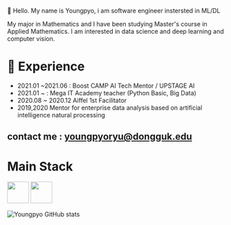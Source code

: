 👋 Hello. My name is Youngpyo, i am software engineer instersted in ML/DL

My major in Mathematics and I have been studying Master's course in Applied Mathematics.
I am interested in data science and deep learning and computer vision.



# :pig_nose: Experience 

- 2021.01 ~2021.06 : Boost CAMP AI Tech Mentor / UPSTAGE AI
- 2021.01 ~ : Mega IT Academy teacher (Python Basic, Big Data)
- 2020.08 ~ 2020.12 Aiffel 1st Facilitator
- 2019,2020 Mentor for enterprise data analysis based on artificial intelligence natural processing



## contact me : youngpyoryu@dongguk.edu 

# Main Stack

<image src = "https://user-images.githubusercontent.com/29730449/107788544-e08eb100-6d93-11eb-8976-7c452760642b.png" height = "50"> <image src = "https://user-images.githubusercontent.com/29730449/107788572-e8e6ec00-6d93-11eb-80b6-1d4f109fa82d.png" height = "50">



<!--
**Youngpyoryu/Youngpyoryu** is a ✨ _special_ ✨ repository because its `README.md` (this file) appears on your GitHub profile.



Here are some ideas to get you started:

- 🔭 I’m currently working on ...
- 🌱 I’m currently learning ...
- 👯 I’m looking to collaborate on ...
- 🤔 I’m looking for help with ...
- 💬 Ask me about ...
- 📫 How to reach me: ...
- 😄 Pronouns: ...
- ⚡ Fun fact: ...
-->


![Youngpyo GitHub stats](https://github-readme-stats.vercel.app/api?username=Youngpyoryu&show_icons=true&theme=radical)
